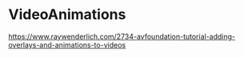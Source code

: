 # VideoAnimations
https://www.raywenderlich.com/2734-avfoundation-tutorial-adding-overlays-and-animations-to-videos
